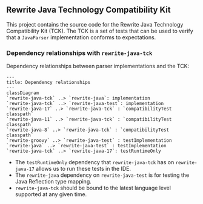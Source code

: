 ## Rewrite Java Technology Compatibility Kit

This project contains the source code for the Rewrite Java Technology Compatibility Kit (TCK). The TCK is a set of tests that can be used to verify that a `JavaParser` implementation conforms to expectations.

### Dependency relationships with `rewrite-java-tck`

Dependency relationships between parser implementations and the TCK:

```mermaid
---
title: Dependency relationships
---
classDiagram
`rewrite-java-tck` ..> `rewrite-java`: implementation
`rewrite-java-tck` ..> `rewrite-java-test`: implementation
`rewrite-java-17` ..> `rewrite-java-tck` : `compatibilityTest classpath`
`rewrite-java-11` ..> `rewrite-java-tck` : `compatibilityTest classpath`
`rewrite-java-8` ..> `rewrite-java-tck` : `compatibilityTest classpath`
`rewrite-groovy` ..> `rewrite-java-test` : testImplementation
`rewrite-java` ..> `rewrite-java-test` : testImplementation
`rewrite-java-tck` ..> `rewrite-java-17`: testRuntimeOnly
```

* The `testRuntimeOnly` dependency that `rewrite-java-tck` has on `rewrite-java-17` allows us to run these tests in the IDE.
* The `rewrite-java` dependency on `rewrite-java-test` is for testing the Java Reflection type mapping.
* `rewrite-java-tck` should be bound to the latest language level supported at any given time.
